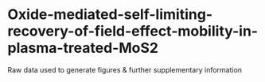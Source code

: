 # Oxide-mediated-self-limiting-recovery-of-field-effect-mobility-in-plasma-treated-MoS2
Raw data used to generate figures &amp; further supplementary information 
